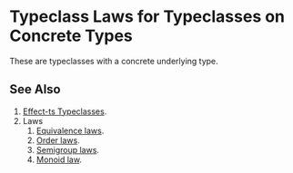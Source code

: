 # Typeclass Laws for Typeclasses on Concrete Types

These are typeclasses with a concrete underlying type.

## See Also

1. [Effect-ts Typeclasses](https://github.com/Effect-TS/effect/tree/main/packages/typeclass#concrete-types).
2. Laws
    1. [Equivalence laws](https://en.wikipedia.org/wiki/Equality_(mathematics)#Basic_properties).
    2. [Order laws](https://en.wikipedia.org/wiki/Total_order).
    3. [Semigroup laws](https://en.wikipedia.org/wiki/Semigroup#Definition).
    4. [Monoid law](https://en.wikipedia.org/wiki/Monoid#Definition).
